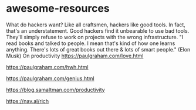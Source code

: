 # awesome-resources
What do hackers want? Like all craftsmen, hackers like good tools. In fact, that's an understatement. Good hackers find it unbearable to use bad tools. They'll simply refuse to work on projects with the wrong infrastructure.
"I read books and talked to people. I mean that's kind of how one learns anything. There's lots of great books out there & lots of smart people." (Elon Musk)
On productivity
https://paulgraham.com/love.html

https://paulgraham.com/hwh.html

https://paulgraham.com/genius.html

https://blog.samaltman.com/productivity

https://nav.al/rich


